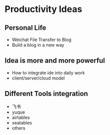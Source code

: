# Productivity Ideas

## Personal Life

- Weichat File Transfer to Blog
- Build a blog in a new way 

## Idea is more and more powerful

- How to integrate ide into daily work
- client/server/cloud model

## Different Tools integration

- 飞书
- yuque
- airtables
- seatables
- others